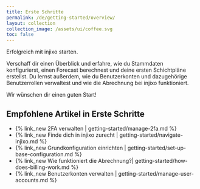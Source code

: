 ```yaml
---
title: Erste Schritte
permalink: /de/getting-started/overview/
layout: collection
collection_image: /assets/ui/coffee.svg
toc: false
---
```


Erfolgreich mit injixo starten.

Verschaff dir einen Überblick und erfahre, wie du Stammdaten konfigurierst, einen Forecast berechnest und deine ersten Schichtpläne erstellst. Du lernst außerdem, wie du Benutzerkonten und dazugehörige Benutzerrollen verwaltest und wie die Abrechnung bei injixo funktioniert.

Wir wünschen dir einen guten Start!

## Empfohlene Artikel in Erste Schritte

- {% link_new 2FA verwalten | getting-started/manage-2fa.md %}
- {% link_new Finde dich in injixo zurecht | getting-started/navigate-injixo.md %}
- {% link_new Grundkonfiguration einrichten | getting-started/set-up-base-configuration.md %}
- {% link_new Wie funktioniert die Abrechnung?| getting-started/how-does-billing-work.md %}
- {% link_new Benutzerkonten verwalten | getting-started/manage-user-accounts.md %}
